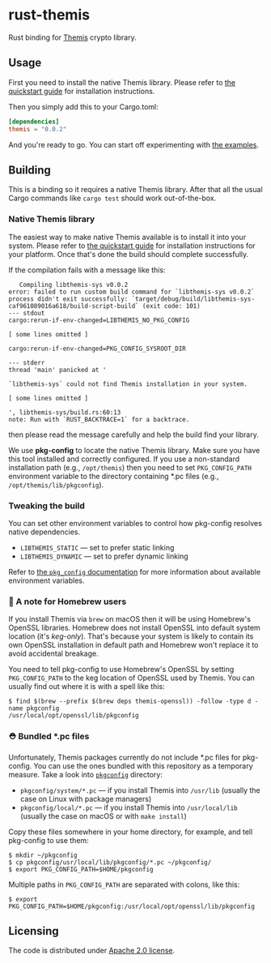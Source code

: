 # rust-themis

Rust binding for [Themis] crypto library.

[Themis]: https://github.com/cossacklabs/themis

## Usage

First you need to install the native Themis library.
Please refer to [the quickstart guide] for installation instructions.

Then you simply add this to your Cargo.toml:

```toml
[dependencies]
themis = "0.0.2"
```

And you're ready to go.
You can start off experimenting with [the examples].

[the quickstart guide]: /README.md#quickstart
[the examples]: /docs/examples/rust

## Building

This is a binding so it requires a native Themis library.
After that all the usual Cargo commands like `cargo test` should work out-of-the-box.

### Native Themis library

The easiest way to make native Themis available is to install it into your system.
Please refer to [the quickstart guide] for installation instructions for your platform.
Once that's done the build should complete successfully.

If the compilation fails with a message like this:

```
   Compiling libthemis-sys v0.0.2
error: failed to run custom build command for `libthemis-sys v0.0.2`
process didn't exit successfully: `target/debug/build/libthemis-sys-caf961089016a618/build-script-build` (exit code: 101)
--- stdout
cargo:rerun-if-env-changed=LIBTHEMIS_NO_PKG_CONFIG

[ some lines omitted ]

cargo:rerun-if-env-changed=PKG_CONFIG_SYSROOT_DIR

--- stderr
thread 'main' panicked at '

`libthemis-sys` could not find Themis installation in your system.

[ some lines omitted ]

', libthemis-sys/build.rs:60:13
note: Run with `RUST_BACKTRACE=1` for a backtrace.
```

then please read the message carefully and help the build find your library.

We use **pkg-config** to locate the native Themis library.
Make sure you have this tool installed and correctly configured.
If you use a non-standard installation path
(e.g., `/opt/themis`)
then you need to set `PKG_CONFIG_PATH` environment variable
to the directory containing *.pc files
(e.g., `/opt/themis/lib/pkgconfig`).

### Tweaking the build

You can set other environment variables to control how pkg-config resolves native dependencies.

- `LIBTHEMIS_STATIC` — set to prefer static linking
- `LIBTHEMIS_DYNAMIC` — set to prefer dynamic linking

Refer to [the `pkg_config` documentation] for more information about available environment variables.

[the `pkg_config` documentation]: https://docs.rs/pkg-config/latest/pkg_config/

### 🍺 A note for Homebrew users

If you install Themis via `brew` on macOS then it will be using Homebrew's OpenSSL libraries.
Homebrew does not install OpenSSL into default system location (it's _keg-only_).
That's because your system is likely to contain its own OpenSSL installation in default path
and Homebrew won't replace it to avoid accidental breakage.

You need to tell pkg-config to use Homebrew's OpenSSL
by setting `PKG_CONFIG_PATH` to the keg location of OpenSSL used by Themis.
You can usually find out where it is with a spell like this:

```console
$ find $(brew --prefix $(brew deps themis-openssl)) -follow -type d -name pkgconfig
/usr/local/opt/openssl/lib/pkgconfig
```

### ⛑ Bundled *.pc files

Unfortunately, Themis packages currently do not include *.pc files for pkg-config.
You can use the ones bundled with this repository as a temporary measure.
Take a look into [`pkgconfig`](pkgconfig) directory:

- `pkgconfig/system/*.pc` —
  if you install Themis into `/usr/lib`
  (usually the case on Linux with package managers)
- `pkgconfig/local/*.pc` —
  if you install Themis into `/usr/local/lib`
  (usually the case on macOS or with `make install`)

Copy these files somewhere in your home directory, for example,
and tell pkg-config to use them:

```console
$ mkdir ~/pkgconfig
$ cp pkgconfig/usr/local/lib/pkgconfig/*.pc ~/pkgconfig/
$ export PKG_CONFIG_PATH=$HOME/pkgconfig
```

Multiple paths in `PKG_CONFIG_PATH` are separated with colons,
like this:

```console
$ export PKG_CONFIG_PATH=$HOME/pkgconfig:/usr/local/opt/openssl/lib/pkgconfig
```

## Licensing

The code is distributed under [Apache 2.0 license](LICENSE).
